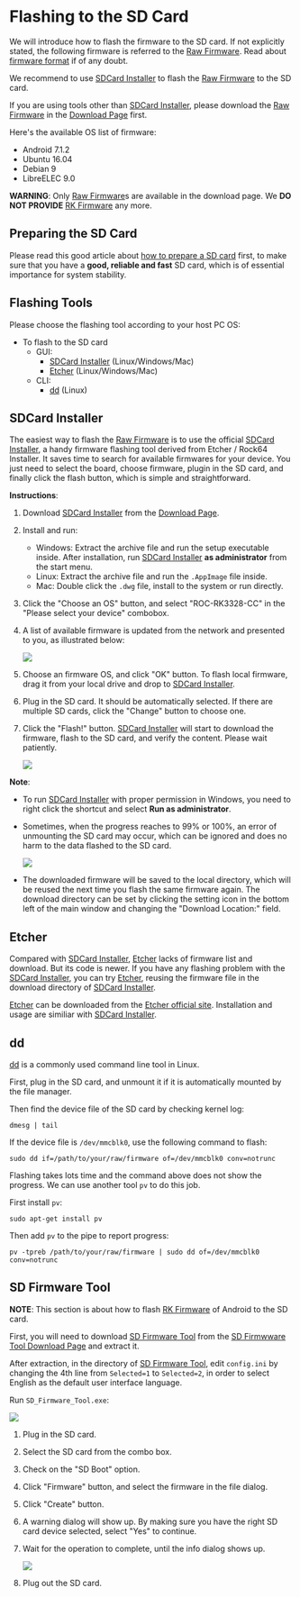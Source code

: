 # Flashing to the SD Card

We will introduce how to flash the firmware to the SD card. If not explicitly stated, the following firmware is referred to the [Raw Firmware]. Read about [firmware format](started.md#firmware-format) if of any doubt.

We recommend to use [SDCard Installer] to flash the [Raw Firmware] to the SD card.

If you are using tools other than [SDCard Installer], please download the [Raw Firmware] in the [Download Page] first.

Here's the available OS list of firmware:

- Android 7.1.2
- Ubuntu 16.04
- Debian 9
- LibreELEC 9.0

**WARNING**: Only [Raw Firmware]s are available in the download page. We **DO NOT PROVIDE** [RK Firmware] any more.

## Preparing the SD Card

Please read this good article about [how to prepare a SD card](https://docs.armbian.com/User-Guide_Getting-Started/#how-to-prepare-a-sd-card) first, to make sure that you have a **good, reliable and fast** SD card, which is of essential importance for system stability.

## Flashing Tools

Please choose the flashing tool according to your host PC OS:

- To flash to the SD card
    + GUI:
        * [SDCard Installer] (Linux/Windows/Mac)
        * [Etcher] (Linux/Windows/Mac)
    + CLI:
        * [dd] (Linux)

## SDCard Installer

The easiest way to flash the [Raw Firmware] is to use the official [SDCard Installer], a handy firmware flashing tool derived from Etcher / Rock64 Installer. It saves time to search for available firmwares for your device. You just need to select the board, choose firmware, plugin in the SD card, and finally click the flash button, which is simple and straightforward.

**Instructions**:

1. Download [SDCard Installer] from the [Download Page].
2. Install and run:
    + Windows: Extract the archive file and run the setup executable inside. After installation, run [SDCard Installer] **as administrator** from the start menu.
    + Linux: Extract the archive file and run the `.AppImage` file inside.
    + Mac: Double click the `.dwg` file, install to the system or run directly.
3. Click the "Choose an OS" button, and select "ROC-RK3328-CC" in the "Please select your device" combobox.
4. A list of available firmware is updated from the network and presented to you, as illustrated below:

    ![](img/started_sdcard-installer.png)

5. Choose an firmware OS, and click "OK" button. To flash local firmware, drag it from your local drive and drop to [SDCard Installer].
6. Plug in the SD card. It should be automatically selected. If there are multiple SD cards, click the "Change" button to choose one.
7. Click the "Flash!" button. [SDCard Installer] will start to download the firmware, flash to the SD card, and verify the content. Please wait patiently.

    ![](img/started_sdcard-installer_flashing.png)

**Note**:

- To run [SDCard Installer] with proper permission in Windows, you need to right click the shortcut and select **Run as administrator**.
- Sometimes, when the progress reaches to 99% or 100%, an error of unmounting the SD card may occur, which can be ignored and does no harm to the data flashed to the SD card.

    ![](img/started_sdcard-installer_umount_fail.png)

- The downloaded firmware will be saved to the local directory, which will be reused the next time you flash the same firmware again. The download directory can be set by clicking the setting icon in the bottom left of the main window and changing the "Download Location:" field.

## Etcher

Compared with [SDCard Installer], [Etcher] lacks of firmware list and download. But its code is newer. If you have any flashing problem with the [SDCard Installer], you can try [Etcher], reusing the firmware file in the download directory of [SDCard Installer].

[Etcher] can be downloaded from the [Etcher official site](https://etcher.io). Installation and usage are similiar with [SDCard Installer].

## dd

[dd] is a commonly used command line tool in Linux.

First, plug in the SD card, and unmount it if it is automatically mounted by the file manager.

Then find the device file of the SD card by checking kernel log:

    dmesg | tail

If the device file is `/dev/mmcblk0`, use the following command to flash:

    sudo dd if=/path/to/your/raw/firmware of=/dev/mmcblk0 conv=notrunc

Flashing takes lots time and the command above does not show the progress. We can use another tool `pv` to do this job.

First install `pv`:

    sudo apt-get install pv

Then add `pv` to the pipe to report progress:

    pv -tpreb /path/to/your/raw/firmware | sudo dd of=/dev/mmcblk0 conv=notrunc

## SD Firmware Tool

**NOTE**: This section is about how to flash [RK Firmware] of Android to the SD card.

First, you will need to download [SD Firmware Tool] from the [SD Firmwware Tool Download Page](https://pan.baidu.com/s/1migPY1U#list/path=%2FPublic%2FDevBoard%2FROC-RK3328-CC%2FTools%2FSD_Firmware_Tool&parentPath=%2FPublic%2FDevBoard%2FROC-RK3328-CC) and extract it.

After extraction, in the directory of [SD Firmware Tool], edit `config.ini` by changing the 4th line from `Selected=1` to `Selected=2`, in order to select English as the default user interface language.

Run `SD_Firmware_Tool.exe`:

![](img/started_sdfirmwaretool.png)

1. Plug in the SD card.
2. Select the SD card from the combo box.
3. Check on the "SD Boot" option.
4. Click "Firmware" button, and select the firmware in the file dialog.
5. Click "Create" button.
6. A warning dialog will show up. By making sure you have the right SD card device selected, select "Yes" to continue.
7. Wait for the operation to complete, until the info dialog shows up.

    ![](img/started_sdfirmwaretool_done.png)

8. Plug out the SD card.

[Getting Started]: started.md
[FAQ]: faq.md
[Serial Debug]: debug.md
[Building Linux Root Filesystem]: linux_build_rootfilesystem.md
[Contact]: resource.md#community
[Raw Firmware]: started.md#raw-firmware-format
[RK Firmware]: started.md#rk-firmware-format
[Partition Image]: started.md#partition-image
[SDCard Installer]: flash_sd.md#sdcard-installer
[Etcher]: flash_sd.md#etcher
[dd]: flash_sd.md#dd
[SD Firmware Tool]: flash_sd.md#sd-firmware-tool
[AndroidTool]: flash_emmc.md#androidtool
[upgrade_tool]: flash_emmc.md#upgrade-tool
[rkdeveloptool]: flash_emmc.md#rkdeveloptool
[Rockusb Mode]: flash_emmc.md#rockusb-mode
[Maskrom Mode]: flash_emmc.md#maskrom-mode
[Rockusb Driver]: flash_emmc.md#rockusb-driver
[ROC-RK3328-CC]: http://en.t-firefly.com/product/rocrk3328cc.html "ROC-RK3328-CC Official Website"
[Download Page]: http://en.t-firefly.com/doc/download/34.html
[Forum]: http://bbs.t-firefly.com/
[Facebook]: https://www.facebook.com/TeeFirefly
[Google+]: https://plus.google.com/u/0/communities/115232561394327947761
[Youtube]: https://www.youtube.com/channel/UCk7odZvUrTG0on8HXnBT7gA
[Twitter]: https://twitter.com/TeeFirefly
[Shop]: http://shop.t-firefly.com/
[USB Serial Adapter]: http://shop.t-firefly.com/goods.php?id=32
[5V2A US Adapter]: http://shop.t-firefly.com/goods.php?id=68
[eMMC Flash]: http://shop.t-firefly.com/goods.php?id=69
[Storage Map]: http://opensource.rock-chips.com/wiki_Partitions#Default_storage_map
